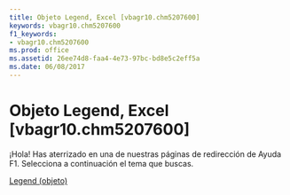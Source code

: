 ```yaml
---
title: Objeto Legend, Excel [vbagr10.chm5207600]
keywords: vbagr10.chm5207600
f1_keywords:
- vbagr10.chm5207600
ms.prod: office
ms.assetid: 26ee74d8-faa4-4e73-97bc-bd8e5c2eff5a
ms.date: 06/08/2017
---
```





# Objeto Legend, Excel [vbagr10.chm5207600]

¡Hola! Has aterrizado en una de nuestras páginas de redirección de Ayuda F1. Selecciona a continuación el tema que buscas.


 [Legend (objeto)](http://msdn.microsoft.com/library/legend-object%28Office.15%29.aspx)


